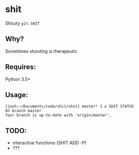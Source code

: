 # shit
Shouty `git`: `SHIT`

## Why?
Sometimes shouting is therapeutic

## Requires:
Python 3.5+

## Usage:
```
[josh:~/Documents/code/shit/shit] master* 1 ± SHIT STATUS
On branch master
Your branch is up-to-date with 'origin/master'.
```


## TODO:
- interactive functions (SHIT ADD -P)
- ???
```
